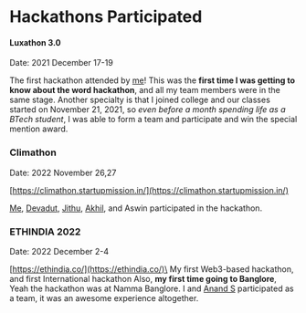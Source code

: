 # Hackathons Participated

#### Luxathon 3.0&#x20;

Date: 2021 December 17-19&#x20;

The first hackathon attended by [me](https://github.com/twilighty-abhi)! This was the **first time I was getting to know about the word hackathon**, and all my team members were in the same stage. Another specialty is that I joined college and our classes started on November 21, 2021, so _even before a month spending life as a BTech student_, I was able to form a team and participate and win the special mention award.&#x20;



### Climathon

Date: 2022 November 26,27&#x20;

[https://climathon.startupmission.in/](https://climathon.startupmission.in/)

[Me](https://github.com/twilighty-abhi), [Devadut](https://github.com/8G6), [Jithu](https://github.com/GL54), [Akhil](https://github.com/akhilraj490), and Aswin participated in the hackathon.&#x20;

### ETHINDIA 2022

Date: 2022 December 2-4

[https://ethindia.co/](https://ethindia.co/)\
My first Web3-based hackathon, and first International hackathon Also, **my first time going to Banglore**, Yeah the hackathon was at Namma Banglore. I and [Anand S](https://github.com/AnandSuresh02) participated as a team, it was an awesome experience altogether.
